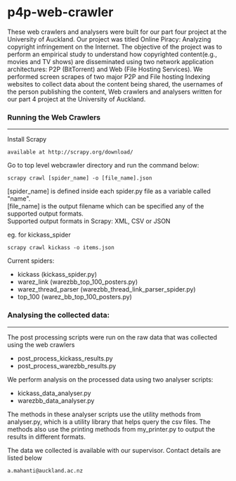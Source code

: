 # p4p-web-crawler
These web crawlers and analysers were built for our part four project at the University of Auckland. Our project was titled  Online Piracy: Analyzing copyright infringement on the Internet. The objective of the project was to  perform an empirical study to understand how copyrighted content(e.g., movies and TV shows) are disseminated using two network application architectures: P2P (BitTorrent) and Web (File Hosting Services). We performed screen scrapes of two major P2P and File hosting Indexing websites to collect data about the content being shared, the usernames of the person publishing the content,
Web crawlers and analysers written for our part 4 project at the University of Auckland. 

### Running the Web Crawlers
--------

  Install Scrapy 
    
    available at http://scrapy.org/download/  
Go to top level webcrawler directory and run the command below:

    scrapy crawl [spider_name] -o [file_name].json 

[spider_name] is defined inside each spider.py file as a variable called "name".  
[file_name] is the output filename which can be specified any of the supported output formats.  
Supported output formats in Scrapy: XML, CSV or JSON

eg. for kickass_spider

    scrapy crawl kickass -o items.json 

Current spiders:  
* kickass (kickass_spider.py)  
* warez_link (warezbb_top_100_posters.py)  
* warez_thread_parser (warezbb_thread_link_parser_spider.py)  
* top_100 (warez_bb_top_100_posters.py)  

### Analysing the collected data:
-----
The post processing scripts were run on the raw data that was collected using the web crawlers  
* post_process_kickass_results.py  
* post_process_warezbb_results.py  

We perform analysis on the processed data using two analyser scripts:  
* kickass_data_analyser.py  
* warezbb_data_analyser.py  

The methods in these analyser scripts use the utility methods from analyser.py, which is a utility library that helps query the csv files. The methods also use the printing methods from my_printer.py to output the results in different formats.

The data we collected is available with our supervisor. Contact details are listed below

    a.mahanti@auckland.ac.nz
